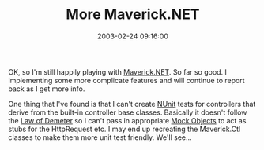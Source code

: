 ﻿---
layout: post
title: "More Maverick.NET"
comments: false
date: 2003-02-24 09:16:00
updated: 2004-05-03 21:36:00
categories:
 - Technology
subtext-id: adb4a993-f8b0-41b7-9f1d-237683c305f0
alias: /blog/More-MaverickNET.aspx
---


OK, so I'm still happily playing with [Maverick.NET](http://mavnet.sourceforge.net/). So far so good. I implementing some more complicate features and will continue to report back as I get more info.

One thing that I've found is that I can't create [NUnit](http://nunit.org/default.htm) tests for controllers that derive from the built-in controller base classes. Basically it doesn't follow the [Law of Demeter](http://c2.com/cgi/wiki?LawOfDemeter) so I can't pass in appropriate [Mock Objects](http://www.mockobjects.com/) to act as stubs for the HttpRequest etc. I may end up recreating the Maverick.Ctl classes to make them more unit test friendly. We'll see...
